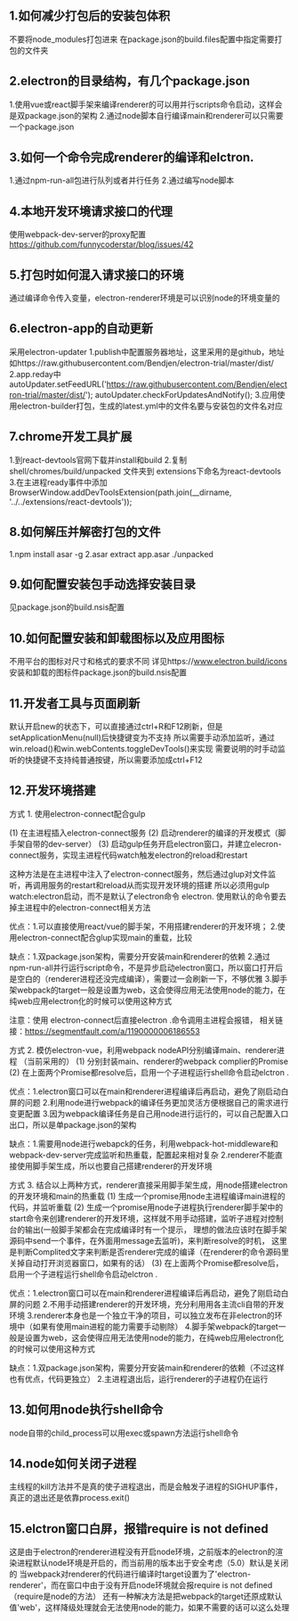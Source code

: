 ## 1.如何减少打包后的安装包体积

不要将node_modules打包进来
在package.json的build.files配置中指定需要打包的文件夹

## 2.electron的目录结构，有几个package.json

1.使用vue或react脚手架来编译renderer的可以用并行scripts命令启动，这样会是双package.json的架构
2.通过node脚本自行编译main和renderer可以只需要一个package.json

## 3.如何一个命令完成renderer的编译和elctron.

1.通过npm-run-all包进行队列或者并行任务
2.通过编写node脚本

## 4.本地开发环境请求接口的代理
使用webpack-dev-server的proxy配置
https://github.com/funnycoderstar/blog/issues/42

## 5.打包时如何混入请求接口的环境
通过编译命令传入变量，electron-renderer环境是可以识别node的环境变量的

## 6.electron-app的自动更新
采用electron-updater
1.publish中配置服务器地址，这里采用的是github，地址如https://raw.githubusercontent.com/Bendjen/electron-trial/master/dist/
2.app.reday中
      autoUpdater.setFeedURL('https://raw.githubusercontent.com/Bendjen/electron-trial/master/dist/');
      autoUpdater.checkForUpdatesAndNotify();
3.应用使用electron-builder打包，生成的latest.yml中的文件名要与安装包的文件名对应

## 7.chrome开发工具扩展

1.到react-devtools官网下载并install和build
2.复制 shell/chromes/build/unpacked 文件夹到 extensions下命名为react-devtools
3.在主进程ready事件中添加BrowserWindow.addDevToolsExtension(path.join(__dirname, '../../extensions/react-devtools'));

## 8.如何解压并解密打包的文件

1.npm install asar -g
2.asar extract app.asar ./unpacked

## 9.如何配置安装包手动选择安装目录

见package.json的build.nsis配置

## 10.如何配置安装和卸载图标以及应用图标

不用平台的图标对尺寸和格式的要求不同 详见https://www.electron.build/icons
安装和卸载的图标件package.json的build.nsis配置

## 11.开发者工具与页面刷新

默认开启new的状态下，可以直接通过ctrl+R和F12刷新，但是setApplicationMenu(null)后快捷键变为不支持
所以需要手动添加监听，通过win.reload()和win.webContents.toggleDevTools()来实现
需要说明的时手动监听的快捷键不支持纯普通按键，所以需要添加成ctrl+F12

## 12.开发环境搭建

方式 1. 使用electron-connect配合gulp

(1) 在主进程插入electron-connect服务
(2) 启动renderer的编译的开发模式（脚手架自带的dev-server）
(3) 启动gulp任务开启electron窗口，并建立elecron-connect服务，实现主进程代码watch触发electron的reload和restart

这种方法是在主进程中注入了electron-connect服务，然后通过glup对文件监听，再调用服务的restart和reload从而实现开发环境的搭建
所以必须用gulp watch:electron启动，而不是默认了electron命令 electron. 使用默认的命令要去掉主进程中的electron-connect相关方法

优点：1.可以直接使用react/vue的脚手架，不用搭建renderer的开发环境；
     2.使用electron-connect配合glup实现main的重载，比较

缺点：1.双package.json架构，需要分开安装main和renderer的依赖
      2.通过npm-run-all并行运行script命令，不是异步启动electron窗口，所以窗口打开后是空白的（renderer进程还没完成编译），需要过一会刷新一下，不够优雅
      3.脚手架webpack的target一般是设置为web，这会使得应用无法使用node的能力，在纯web应用electron化的时候可以使用这种方式

注意：使用 electron-connect后直接electron .命令调用主进程会报错，
相关链接：https://segmentfault.com/a/1190000006186553

方式 2. 模仿electron-vue，利用webpack nodeAPI分别编译main、renderer进程 （当前采用的）
(1) 分别封装main、renderer的webpack complier的Promise
(2) 在上面两个Promise都resolve后，启用一个子进程运行shell命令启动elctron .

优点：1.electron窗口可以在main和renderer进程编译后再启动，避免了刚启动白屏的问题
     2.利用node进行webpack的编译任务更加灵活方便根据自己的需求进行变更配置
     3.因为webpack编译任务是自己用node进行运行的，可以自己配置入口出口，所以是单package.json的架构

缺点：1.需要用node进行webapck的任务，利用webpack-hot-middleware和webpack-dev-server完成监听和热重载，配置起来相对复杂
      2.renderer不能直接使用脚手架生成，所以也要自己搭建renderer的开发环境

方式 3. 结合以上两种方式，renderer直接采用脚手架生成，用node搭建electron的开发环境和main的热重载
(1) 生成一个promise用node主进程编译main进程的代码，并监听重载
(2) 生成一个promise用node子进程执行renderer脚手架中的start命令来创建renderer的开发环境，这样就不用手动搭建，监听子进程对控制台的输出(一般脚手架都会在完成编译时有一个提示，
理想的做法应该时在脚手架源码中send一个事件，在外面用message去监听)，来判断resolve的时机，
    这里是判断Complited文字来判断是否renderer完成的编译（在renderer的命令源码里关掉自动打开浏览器窗口，如果有的话）
(3) 在上面两个Promise都resolve后，启用一个子进程运行shell命令启动elctron .

优点：1.electron窗口可以在main和renderer进程编译后再启动，避免了刚启动白屏的问题
     2.不用手动搭建renderer的开发环境，充分利用用各主流cli自带的开发环境
     3.renderer本身也是一个独立干净的项目，可以独立发布在非electron的环境中（如果有使用main进程的能力需要手动剔除）
      4.脚手架webpack的target一般是设置为web，这会使得应用无法使用node的能力，在纯web应用electron化的时候可以使用这种方式

缺点：1.双package.json架构，需要分开安装main和renderer的依赖（不过这样也有优点，代码更独立）
      2.主进程退出后，运行renderer的子进程仍在运行

## 13.如何用node执行shell命令
node自带的child_process可以用exec或spawn方法运行shell命令

## 14.node如何关闭子进程
主线程的kill方法并不是真的使子进程退出，而是会触发子进程的SIGHUP事件，真正的退出还是依靠process.exit()

## 15.elctron窗口白屏，报错require is not defined
这是由于electron的renderer进程没有开启node环境，之前版本的electron的渲染进程默认node环境是开启的，而当前用的版本出于安全考虑（5.0）默认是关闭的
当webpack对renderer的代码进行编译时target设置为了'electron-renderer'，而在窗口中由于没有开启node环境就会报require is not defined（require是node的方法）
还有一种解决方法是把webpack的target还原成默认值'web'，这样降级处理就会无法使用node的能力，如果不需要的话可以这么处理